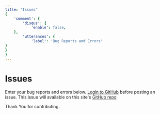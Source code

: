 ```yaml
---
title: "Issues"
{
	'comment': {
		'disqus': {
			'enable': false,
	},
		'utterances': {
			'label': 'Bug Reports and Errors'
}
}
}
---
```

# Issues

Enter your bug reports and errors below. [Login to GitHub](https://github.com/login) before posting an issue. This issue will available on this site's [GitHub repo](https://github.com/an4s911/blog-site/issues)

Thank You for contributing.
